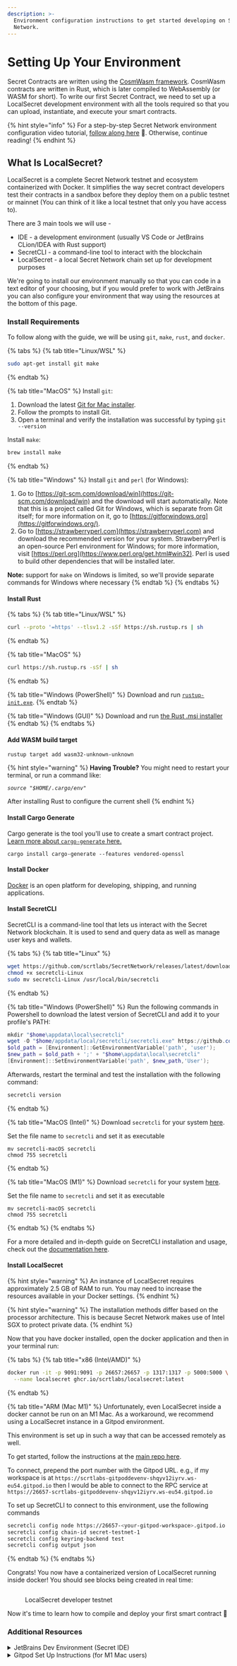 ```yaml
---
description: >-
  Environment configuration instructions to get started developing on Secret
  Network.
---
```


# Setting Up Your Environment

Secret Contracts are written using the [CosmWasm framework](https://book.cosmwasm.com/). CosmWasm contracts are written in Rust, which is later compiled to WebAssembly (or WASM for short). To write our first Secret Contract, we need to set up a LocalSecret development environment with all the tools required so that you can upload, instantiate, and execute your smart contracts.

{% hint style="info" %}
For a step-by-step Secret Network environment configuration video tutorial, [follow along here](https://www.youtube.com/watch?v=m64c\_3fui3o\&ab\_channel=SecretNetwork) 🎥. Otherwise, continue reading!
{% endhint %}

## What Is LocalSecret? <a href="#what-is-localsecret" id="what-is-localsecret"></a>

LocalSecret is a complete Secret Network testnet and ecosystem containerized with Docker. It simplifies the way secret contract developers test their contracts in a sandbox before they deploy them on a public testnet or mainnet (You can think of it like a local testnet that only you have access to).

There are 3 main tools we will use -

* IDE - a development environment (usually VS Code or JetBrains CLion/IDEA with Rust support)
* SecretCLI - a command-line tool to interact with the blockchain
* LocalSecret - a local Secret Network chain set up for development purposes

We're going to install our environment manually so that you can code in a text editor of your choosing, but if you would prefer to work with JetBrains you can also configure your environment that way using the resources at the bottom of this page.

### Install Requirements

To follow along with the guide, we will be using `git`, `make`, `rust`, and `docker`.

{% tabs %}
{% tab title="Linux/WSL" %}
```bash
sudo apt-get install git make
```
{% endtab %}

{% tab title="MacOS" %}
Install `git`:

1. Download the latest [Git for Mac installer](https://sourceforge.net/projects/git-osx-installer/files/).
2. Follow the prompts to install Git.
3. Open a terminal and verify the installation was successful by typing `git --version`

Install `make`:

```bash
brew install make
```
{% endtab %}

{% tab title="Windows" %}
Install `git` and `perl` (for Windows):

1. Go to [https://git-scm.com/download/win](https://git-scm.com/download/win) and the download will start automatically. Note that this is a project called Git for Windows, which is separate from Git itself; for more information on it, go to [https://gitforwindows.org](https://gitforwindows.org/).
2. Go to [https://strawberryperl.com](https://strawberryperl.com) and download the recommended version for your system. StrawberryPerl is an open-source Perl environment for Windows; for more information, visit [https://perl.org](https://www.perl.org/get.html#win32). Perl is used to build other dependencies that will be installed later.

**Note:** support for `make` on Windows is limited, so we'll provide separate commands for Windows where necessary
{% endtab %}
{% endtabs %}

#### Install Rust

{% tabs %}
{% tab title="Linux/WSL" %}
```bash
curl --proto '=https' --tlsv1.2 -sSf https://sh.rustup.rs | sh
```
{% endtab %}

{% tab title="MacOS" %}
```bash
curl https://sh.rustup.rs -sSf | sh
```
{% endtab %}

{% tab title="Windows (PowerShell)" %}
Download and run [`rustup-init.exe`](https://static.rust-lang.org/rustup/dist/i686-pc-windows-gnu/rustup-init.exe).
{% endtab %}

{% tab title="Windows (GUI)" %}
Download and run [the Rust .msi installer](https://static.rust-lang.org/dist/rust-1.68.2-x86\_64-pc-windows-msvc.msi)
{% endtab %}
{% endtabs %}

#### Add WASM build target

```
rustup target add wasm32-unknown-unknown
```

{% hint style="warning" %}
**Having Trouble?** You might need to restart your terminal, or run a command like:

_`source "$HOME/.cargo/env"`_

After installing Rust to configure the current shell
{% endhint %}

#### Install Cargo Generate

Cargo generate is the tool you'll use to create a smart contract project. [Learn more about `cargo-generate` here.](https://doc.rust-lang.org/cargo)

```
cargo install cargo-generate --features vendored-openssl
```

#### Install Docker

[Docker](https://docs.docker.com/get-docker/) is an open platform for developing, shipping, and running applications.

#### Install SecretCLI

SecretCLI is a command-line tool that lets us interact with the Secret Network blockchain. It is used to send and query data as well as manage user keys and wallets.

{% tabs %}
{% tab title="Linux" %}
```bash
wget https://github.com/scrtlabs/SecretNetwork/releases/latest/download/secretcli-Linux
chmod +x secretcli-Linux
sudo mv secretcli-Linux /usr/local/bin/secretcli
```
{% endtab %}

{% tab title="Windows (PowerShell)" %}
Run the following commands in Powershell to download the latest version of SecretCLI and add it to your profile's PATH:

```powershell
mkdir "$home\appdata\local\secretcli"
wget -O "$home/appdata/local/secretcli/secretcli.exe" https://github.com/scrtlabs/SecretNetwork/releases/latest/download/secretcli-Windows
$old_path = [Environment]::GetEnvironmentVariable('path', 'user');
$new_path = $old_path + ';' + "$home\appdata\local\secretcli"
[Environment]::SetEnvironmentVariable('path', $new_path,'User');
```

Afterwards, restart the terminal and test the installation with the following command:

```powershell
secretcli version
```
{% endtab %}

{% tab title="MacOS (Intel)" %}
Download `secretcli` for your system [here](https://github.com/scrtlabs/SecretNetwork/releases/latest/download/secretcli-macOS).

Set the file name to `secretcli` and set it as executable

```
mv secretcli-macOS secretcli
chmod 755 secretcli
```
{% endtab %}

{% tab title="MacOS (M1)" %}
Download `secretcli` for your system [here](https://github.com/scrtlabs/SecretNetwork/releases/latest/download/secretcli-MacOS-arm64).

Set the file name to `secretcli` and set it as executable

```
mv secretcli-macOS secretcli
chmod 755 secretcli
```
{% endtab %}
{% endtabs %}

For a more detailed and in-depth guide on SecretCLI installation and usage, check out the [documentation here](https://docs.scrt.network/secret-network-documentation/development/tools-and-libraries/secret-cli/install).

#### Install LocalSecret

{% hint style="warning" %}
An instance of LocalSecret requires approximately 2.5 GB of RAM to run. You may need to increase the resources available in your Docker settings.
{% endhint %}

{% hint style="warning" %}
The installation methods differ based on the processor architecture. This is because Secret Network makes use of Intel SGX to protect private data.
{% endhint %}

Now that you have docker installed, open the docker application and then in your terminal run:

{% tabs %}
{% tab title="x86 (Intel/AMD)" %}
```bash
docker run -it -p 9091:9091 -p 26657:26657 -p 1317:1317 -p 5000:5000 \
  --name localsecret ghcr.io/scrtlabs/localsecret:latest
```
{% endtab %}

{% tab title="ARM (Mac M1)" %}
Unfortunately, even LocalSecret inside a docker cannot be run on an M1 Mac. As a workaround, we recommend using a LocalSecret instance in a Gitpod environment.

This environment is set up in such a way that can be accessed remotely as well.

To get started, follow the instructions at the [main repo here](https://github.com/scrtlabs/GitpodLocalSecret).

To connect, prepend the port number with the Gitpod URL. e.g., if my workspace is at `https://scrtlabs-gitpoddevenv-shqyv12iyrv.ws-eu54.gitpod.io` then I would be able to connect to the RPC service at `https://26657-scrtlabs-gitpoddevenv-shqyv12iyrv.ws-eu54.gitpod.io`

To set up SecretCLI to connect to this environment, use the following commands

```bash
secretcli config node https://26657-<your-gitpod-workspace>.gitpod.io
secretcli config chain-id secret-testnet-1
secretcli config keyring-backend test
secretcli config output json
```
{% endtab %}
{% endtabs %}

Congrats! You now have a containerized version of LocalSecret running inside docker! You should see blocks being created in real time:

<figure><img src="../../../.gitbook/assets/LocalSecret.png" alt=""><figcaption><p>LocalSecret developer testnet</p></figcaption></figure>

Now it's time to learn how to compile and deploy your first smart contract 🎉

### Additional Resources

<details>

<summary>JetBrains Dev Environment (Secret IDE)</summary>

The amazing folks at [Digiline](https://www.digiline.io) created a prebuilt containerized environment containing an IDE (IntelliJ IDEA) that contains everything you need to get started. If you're comfortable with JetBrains IDEs, this may be a good choice for you.

To complement Secret IDE, we will set up another docker container with LocalSecret, where we will deploy our contracts to test and play around with.

To get started, visit [https://github.com/digiline-io/Secret-IDE-Plugin](https://github.com/digiline-io/Secret-IDE-Plugin), or just go for it and run the IDE from docker:

`docker run -p 8888:8888 -it ghcr.io/digiline-io/secret-ide:0.0.8`

Then after a few seconds you will be able to access your in-browser IDE at [https://localhost:8888](https://localhost:8888).

Once the environment loads, clone the repository from [https://github.com/scrtlabs/secret-template](https://github.com/scrtlabs/secret-template)

Secret IDE has built-in support for both the Pulsar testnet and mainnet, but for the purposes of this guide we will be using the SecretCLI via terminal.

Secret-IDE is also available as a plugin for IDEA, so you can just install it from the marketplace.

Lastly, it will be helpful to configure SecretCLI by using the included "Configure secretcli" command which will set up SecretCLI to target the public testnet

</details>

<details>

<summary>Gitpod Set Up Instructions (for M1 Mac users)</summary>

LocalSecret cannot be run on an M1 Mac.

To know whether you have a Mac with an M1 chip or an Intel chip, click on the Apple logo located in the lefthand corner of your desktop and navigate to **About This Mac/Overview,** and confirm whether the processor is M1 or Intel. If you have an Intel chip, you can run LocalSecret in docker, otherwise, proceed with these set up instructions to learn how to [run LocalSecret in Gitpod](https://github.com/scrtlabs/GitpodLocalSecret).

1. Run an instance of LocalSecret in Gitpod by [clicking here](https://gitpod.io/#https://github.com/scrtlabs/GitpodLocalSecret).
2. Gitpod will automatically create a workspace and ask if you want to open it in your text editor. It will then prompt you to allow an extension to open the URI. Select "Open" to proceed.
3. If you don't have a registered SSH public key for your computer in your Gitpod account, it will ask you to copy a temporary password to use until you restart the workspace at a later date. Copy the password.
4. Enter the password you copied in your text editor to finish setting up the SSH host connection.
5. Congrats! You have successfully set up an instance of LocalSecret in Gitpod which you can use for testing your smart contracts.

</details>

##
